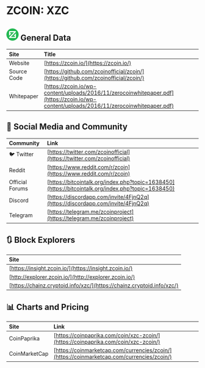 # ZCOIN: XZC

## ![](../../.gitbook/assets/xzc.png) General Data

| Site | Title |
| :--- | :--- |
| Website | [https://zcoin.io/](https://zcoin.io/) |
| Source Code | [https://github.com/zcoinofficial/zcoin/](https://github.com/zcoinofficial/zcoin/) |
| Whitepaper | [https://zcoin.io/wp-content/uploads/2016/11/zerocoinwhitepaper.pdf](https://zcoin.io/wp-content/uploads/2016/11/zerocoinwhitepaper.pdf) |

## 🙋 Social Media and Community

| Community | Link |
| :--- | :--- |
| 🐦 Twitter | [https://twitter.com/zcoinofficial](https://twitter.com/zcoinofficial) |
| Reddit | [https://www.reddit.com/r/zcoin](https://www.reddit.com/r/zcoin) |
| Official Forums | [https://bitcointalk.org/index.php?topic=1638450](https://bitcointalk.org/index.php?topic=1638450) |
| Discord | [https://discordapp.com/invite/4FjnQ2q](https://discordapp.com/invite/4FjnQ2q) |
| Telegram | [https://telegram.me/zcoinproject](https://telegram.me/zcoinproject) |

## 🔃 Block Explorers

| Site |
| :--- |
| [https://insight.zcoin.io/](https://insight.zcoin.io/) |
| [http://explorer.zcoin.io/](http://explorer.zcoin.io/) |
| [https://chainz.cryptoid.info/xzc/](https://chainz.cryptoid.info/xzc/) |

## 📊 Charts and Pricing

| Site | Link |
| :--- | :--- |
| CoinPaprika | [https://coinpaprika.com/coin/xzc-zcoin/](https://coinpaprika.com/coin/xzc-zcoin/) |
| CoinMarketCap | [https://coinmarketcap.com/currencies/zcoin/](https://coinmarketcap.com/currencies/zcoin/) |


